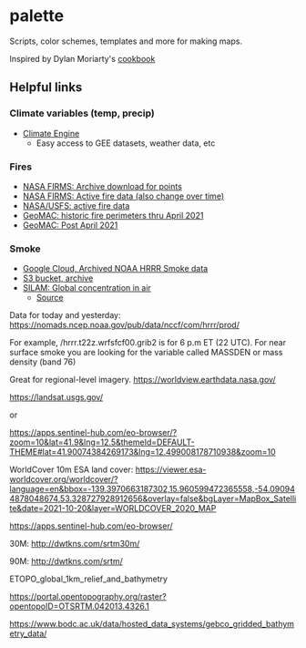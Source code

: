 # palette

Scripts, color schemes, templates and more for making maps.

Inspired by Dylan Moriarty's [cookbook](https://github.com/DylanMoriarty/cookbook)

## Helpful links

### Climate variables (temp, precip)
  - [Climate Engine](https://app.climateengine.com/climateEngine)
    - Easy access to GEE datasets, weather data, etc

### Fires
  - [NASA FIRMS: Archive download for points](https://firms.modaps.eosdis.nasa.gov/download/)<br>
  - [NASA FIRMS: Active fire data (also change over time)](https://firms.modaps.eosdis.nasa.gov/active_fire/)<br>
  - [NASA/USFS: active fire data](https://firms.modaps.eosdis.nasa.gov/usfs/active_fire/)<br>
  - [GeoMAC: historic fire perimeters thru April 2021](https://rmgsc.cr.usgs.gov/outgoing/GeoMAC/)<br>
  - [GeoMAC: Post April 2021](https://data-nifc.opendata.arcgis.com/)<br>


### Smoke
  - [Google Cloud, Archived NOAA HRRR Smoke data](https://console.cloud.google.com/marketplace/product/noaa-public/hrrr?project=python-232920&pli=1)
  - [S3 bucket, archive](https://noaa-hrrr-bdp-pds.s3.amazonaws.com/index.html)
  - [SILAM: Global concentration in air](http://silam.fmi.fi/thredds/ncss/grid/i4f20-an/IS4FIRES-disp_best.ncd/pointDataset.html)
    -   [Source](http://is4fires.fmi.fi/)

Data for today and yesterday: https://nomads.ncep.noaa.gov/pub/data/nccf/com/hrrr/prod/

For example, /hrrr.t22z.wrfsfcf00.grib2 is for 6 p.m ET (22 UTC). For near surface smoke you are looking for the variable called MASSDEN or mass density (band 76)

Great for regional-level imagery. https://worldview.earthdata.nasa.gov/

https://landsat.usgs.gov/

or

https://apps.sentinel-hub.com/eo-browser/?zoom=10&lat=41.9&lng=12.5&themeId=DEFAULT-THEME#lat=41.90074384269173&lng=12.499008178710938&zoom=10


WorldCover 10m ESA land cover: https://viewer.esa-worldcover.org/worldcover/?language=en&bbox=-139.3970663187302,15.960599472365558,-54.090944878048674,53.328727928912656&overlay=false&bgLayer=MapBox_Satellite&date=2021-10-20&layer=WORLDCOVER_2020_MAP


https://apps.sentinel-hub.com/eo-browser/


30M: http://dwtkns.com/srtm30m/

90M: http://dwtkns.com/srtm/

ETOPO_global_1km_relief_and_bathymetry

https://portal.opentopography.org/raster?opentopoID=OTSRTM.042013.4326.1

https://www.bodc.ac.uk/data/hosted_data_systems/gebco_gridded_bathymetry_data/

